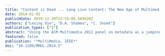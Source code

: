 ```yaml
---
title: "Content is Dead ... Long Live Content: The New Age of Multimedia-Hard Problems"
date: 2014-01-01
publishDate: 2019-12-29T23:55:04.503620Z
authors: ["Lexing Xie", "D.A. Shamma", "C. Snoek"]
publication_types: ["2"]
abstract: "Using the ACM Multimedia 2012 panel on metadata as a jumping-off point, the authors investigate whether content can continue to play a dominant role in multimedia research in the age of social, local, and mobile media. In this article, they propose that the community now must face the challenge of characterizing the level of difficulty of multimedia problems to establish a better understanding of where content analysis needs further improvement. They also suggest a classification method that defines problem complexity in the context of human-assisted computation."
featured: false
publication: "*MultiMedia, IEEE*"
doi: "10.1109/MMUL.2014.5"
---
```


